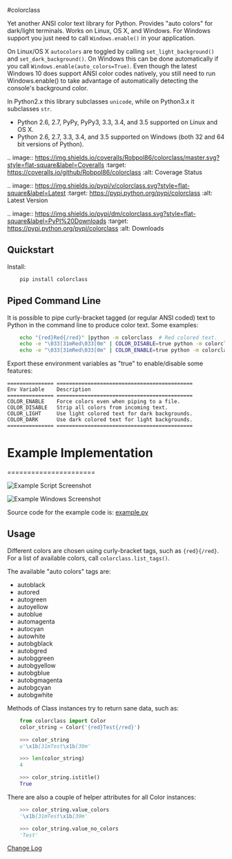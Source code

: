 #colorclass

Yet another ANSI color text library for Python. Provides "auto colors" for dark/light terminals. Works on Linux, OS X,
and Windows. For Windows support you just need to call ``Windows.enable()`` in your application.

On Linux/OS X ``autocolors`` are toggled by calling ``set_light_background()`` and ``set_dark_background()``. On Windows
this can be done automatically if you call ``Windows.enable(auto_colors=True)``. Even though the latest Windows 10 does
support ANSI color codes natively, you still need to run Windows.enable() to take advantage of automatically detecting
the console's background color.

In Python2.x this library subclasses ``unicode``, while on Python3.x it subclasses ``str``.

* Python 2.6, 2.7, PyPy, PyPy3, 3.3, 3.4, and 3.5 supported on Linux and OS X.
* Python 2.6, 2.7, 3.3, 3.4, and 3.5 supported on Windows (both 32 and 64 bit versions of Python).

.. image:: https://img.shields.io/coveralls/Robpol86/colorclass/master.svg?style=flat-square&label=Coveralls
    :target: https://coveralls.io/github/Robpol86/colorclass
    :alt: Coverage Status

.. image:: https://img.shields.io/pypi/v/colorclass.svg?style=flat-square&label=Latest
    :target: https://pypi.python.org/pypi/colorclass
    :alt: Latest Version

.. image:: https://img.shields.io/pypi/dm/colorclass.svg?style=flat-square&label=PyPI%20Downloads
    :target: https://pypi.python.org/pypi/colorclass
    :alt: Downloads

## Quickstart
Install:
```bash
    pip install colorclass
```

## Piped Command Line
It is possible to pipe curly-bracket tagged (or regular ANSI coded) text to Python in the command line to produce color
text. Some examples:

```bash
    echo "{red}Red{/red}" |python -m colorclass  # Red colored text.
    echo -e "\033[31mRed\033[0m" | COLOR_DISABLE=true python -m colorclass  # Strip colors
    echo -e "\033[31mRed\033[0m" | COLOR_ENABLE=true python -m colorclass &> file.txt  # Force colors.
```
Export these environment variables as "true" to enable/disable some features:

    =============== ============================================
    Env Variable    Description
    =============== ============================================
    COLOR_ENABLE    Force colors even when piping to a file.
    COLOR_DISABLE   Strip all colors from incoming text.
    COLOR_LIGHT     Use light colored text for dark backgrounds.
    COLOR_DARK      Use dark colored text for light backgrounds.
    =============== ============================================

# Example Implementation
======================

![Example Script Screenshot](https://github.com/Robpol86/colorclass/raw/master/example.png?raw=true)

![Example Windows Screenshot](https://github.com/Robpol86/colorclass/raw/master/example_windows.png?raw=true)

Source code for the example code is: [example.py](https://github.com/Robpol86/colorclass/blob/master/example.py)

## Usage

Different colors are chosen using curly-bracket tags, such as ``{red}{/red}``. For a list of available colors, call
``colorclass.list_tags()``.

The available "auto colors" tags are:

* autoblack
* autored
* autogreen
* autoyellow
* autoblue
* automagenta
* autocyan
* autowhite
* autobgblack
* autobgred
* autobggreen
* autobgyellow
* autobgblue
* autobgmagenta
* autobgcyan
* autobgwhite

Methods of Class instances try to return sane data, such as:

```python
    from colorclass import Color
    color_string = Color('{red}Test{/red}')

    >>> color_string
    u'\x1b[31mTest\x1b[39m'

    >>> len(color_string)
    4

    >>> color_string.istitle()
    True
```
There are also a couple of helper attributes for all Color instances:

```python
    >>> color_string.value_colors
    '\x1b[31mTest\x1b[39m'

    >>> color_string.value_no_colors
    'Test'
```

[Change Log](https://github.com/matthewdeanmartin/colorclass/blob/master/CHANGELOG.md)